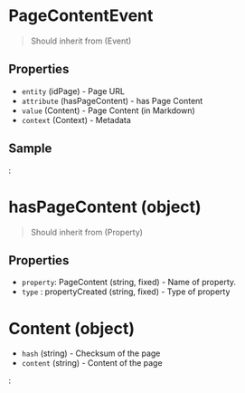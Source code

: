 # PageContentEvent

> Should inherit from (Event)

## Properties

 - `entity` (idPage) - Page URL
 - `attribute` (hasPageContent) - has Page Content
 - `value` (Content) - Page Content (in Markdown)
 - `context` (Context) - Metadata

## Sample

:[](samples/PageContentEvent.md)

# hasPageContent (object)

> Should inherit from (Property)

## Properties

- `property`: PageContent (string, fixed) - Name of property.
- `type` : propertyCreated (string, fixed) - Type of property

# Content (object)

- `hash` (string) - Checksum of the page
- `content` (string) - Content of the page

:[](events.md)
